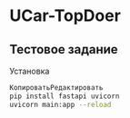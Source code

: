 # UCar-TopDoer

Тестовое задание
--------------------------------------------------------------------------------------------------------------------------------------------------------------------------------------------------------------------------------------------------
Установка
```bash
КопироватьРедактировать
pip install fastapi uvicorn
uvicorn main:app --reload
```
